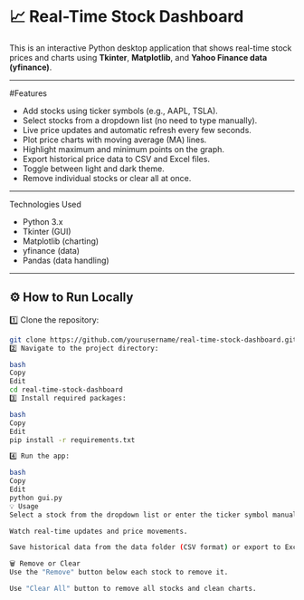 # 📈 Real-Time Stock Dashboard

This is an interactive Python desktop application that shows real-time stock prices and charts using **Tkinter**, **Matplotlib**, and **Yahoo Finance data (yfinance)**.  

---

#Features

-  Add stocks using ticker symbols (e.g., AAPL, TSLA).
-  Select stocks from a dropdown list (no need to type manually).
-  Live price updates and automatic refresh every few seconds.
-  Plot price charts with moving average (MA) lines.
-  Highlight maximum and minimum points on the graph.
-  Export historical price data to CSV and Excel files.
-  Toggle between light and dark theme.
-  Remove individual stocks or clear all at once.

---

 Technologies Used

- Python 3.x
- Tkinter (GUI)
- Matplotlib (charting)
- yfinance (data)
- Pandas (data handling)

---

## ⚙️ How to Run Locally

1️⃣ Clone the repository:

```bash
git clone https://github.com/yourusername/real-time-stock-dashboard.git
2️⃣ Navigate to the project directory:

bash
Copy
Edit
cd real-time-stock-dashboard
3️⃣ Install required packages:

bash
Copy
Edit
pip install -r requirements.txt

4️⃣ Run the app:

bash
Copy
Edit
python gui.py
💡 Usage
Select a stock from the dropdown list or enter the ticker symbol manually.

Watch real-time updates and price movements.

Save historical data from the data folder (CSV format) or export to Excel (exports folder).

🗑️ Remove or Clear
Use the "Remove" button below each stock to remove it.

Use "Clear All" button to remove all stocks and clean charts.

